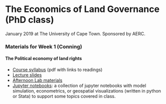 # The Economics of Land Governance (PhD class)
January 2019 at The University of Cape Town. Sponsored by AERC. 

### Materials for Week 1 (Conning)
#### The Political economy of land rights

- [Course syllabus](https://drive.google.com/open?id=1gd2TJE47w93k3npwgA_MeQkR5Ner90FO) (pdf with links to readings)
- [Lecture slides](https://drive.google.com/drive/folders/1VdFQXnQTumZZRuddbCYT-UlToXmJRLdl?usp=sharing)
- [Afternoon Lab materials](https://drive.google.com/open?id=1WyxK1IZy1U_Kk1LiTXgVe28KGo8Gop9f) 
- [Jupyter notebooks](notebooks/): a collection of jupyter notebooks with model simulation, econometrics, or geospatial visualizations (written in python or Stata) to support some topics covered in class. 

